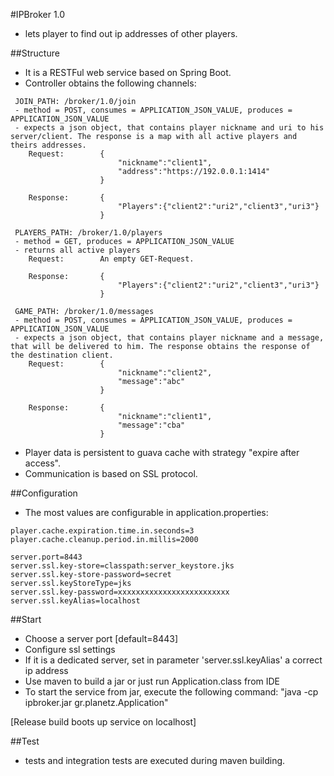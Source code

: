 #IPBroker 1.0

- lets player to find out ip addresses of other players. 

##Structure

- It is a RESTFul web service based on Spring Boot.
- Controller obtains the following channels:
```
 JOIN_PATH: /broker/1.0/join
 - method = POST, consumes = APPLICATION_JSON_VALUE, produces = APPLICATION_JSON_VALUE
 - expects a json object, that contains player nickname and uri to his server/client. The response is a map with all active players and theirs addresses.
    Request:        {
                        "nickname":"client1",
                        "address":"https://192.0.0.1:1414"
                    }
                    
    Response:       {
                        "Players":{"client2":"uri2","client3","uri3"}
                    }   
                    
 PLAYERS_PATH: /broker/1.0/players
 - method = GET, produces = APPLICATION_JSON_VALUE
 - returns all active players
    Request:        An empty GET-Request.
                    
    Response:       {
                        "Players":{"client2":"uri2","client3","uri3"}
                    } 

 GAME_PATH: /broker/1.0/messages
 - method = POST, consumes = APPLICATION_JSON_VALUE, produces = APPLICATION_JSON_VALUE
 - expects a json object, that contains player nickname and a message, that will be delivered to him. The response obtains the response of the destination client.
    Request:        {
                        "nickname":"client2",
                        "message":"abc"
                    }
                    
    Response:       {
                        "nickname":"client1",
                        "message":"cba"
                    }  
```                    
- Player data is persistent to guava cache with strategy "expire after access". 
- Communication is based on SSL protocol.

##Configuration

- The most values are configurable in application.properties:
``` 
player.cache.expiration.time.in.seconds=3
player.cache.cleanup.period.in.millis=2000

server.port=8443
server.ssl.key-store=classpath:server_keystore.jks
server.ssl.key-store-password=secret
server.ssl.keyStoreType=jks
server.ssl.key-password=xxxxxxxxxxxxxxxxxxxxxxxxx
server.ssl.keyAlias=localhost
``` 

##Start

- Choose a server port [default=8443]
- Configure ssl settings
- If it is a dedicated server, set in parameter 'server.ssl.keyAlias' a correct ip address
- Use maven to build a jar or just run Application.class from IDE
- To start the service from jar, execute the following command:
    "java -cp ipbroker.jar gr.planetz.Application"

[Release build boots up service on localhost]

##Test

- tests and integration tests are executed during maven building.
